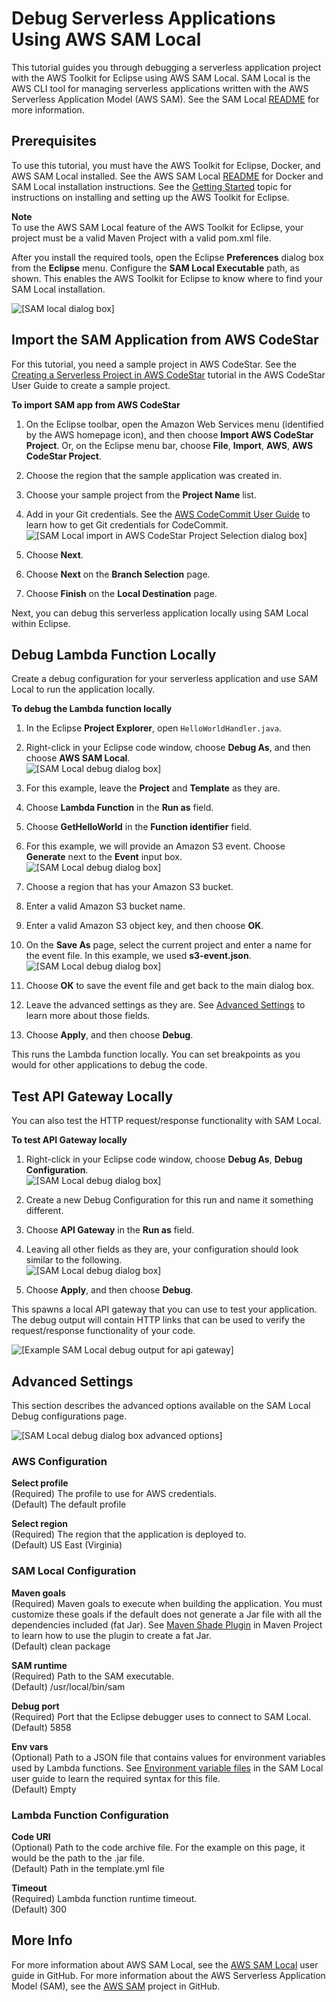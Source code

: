 # Debug Serverless Applications Using AWS SAM Local<a name="tke-sam-local"></a>

This tutorial guides you through debugging a serverless application project with the AWS Toolkit for Eclipse using AWS SAM Local\. SAM Local is the AWS CLI tool for managing serverless applications written with the AWS Serverless Application Model \(AWS SAM\)\. See the SAM Local [README](https://github.com/awslabs/aws-sam-local) for more information\.

## Prerequisites<a name="prerequisites"></a>

To use this tutorial, you must have the AWS Toolkit for Eclipse, Docker, and AWS SAM Local installed\. See the AWS SAM Local [README](https://github.com/awslabs/aws-sam-local#installation) for Docker and SAM Local installation instructions\. See the [Getting Started](getting-started.md) topic for instructions on installing and setting up the AWS Toolkit for Eclipse\.

**Note**  
To use the AWS SAM Local feature of the AWS Toolkit for Eclipse, your project must be a valid Maven Project with a valid pom\.xml file\.

After you install the required tools, open the Eclipse **Preferences** dialog box from the **Eclipse** menu\. Configure the **SAM Local Executable** path, as shown\. This enables the AWS Toolkit for Eclipse to know where to find your SAM Local installation\.

![\[SAM local dialog box\]](http://docs.aws.amazon.com/toolkit-for-eclipse/v1/user-guide/images/sam-local-executable-screenshot.png)

## Import the SAM Application from AWS CodeStar<a name="import-the-sam-application-from-acslong"></a>

For this tutorial, you need a sample project in AWS CodeStar\. See the [Creating a Serverless Project in AWS CodeStar](https://docs.aws.amazon.com/codestar/latest/userguide/sam-tutorial.html#sam-tutorial-create-project) tutorial in the AWS CodeStar User Guide to create a sample project\.

**To import SAM app from AWS CodeStar**

1. On the Eclipse toolbar, open the Amazon Web Services menu \(identified by the AWS homepage icon\), and then choose **Import AWS CodeStar Project**\. Or, on the Eclipse menu bar, choose **File**, **Import**, **AWS**, **AWS CodeStar Project**\.

1. Choose the region that the sample application was created in\.

1. Choose your sample project from the **Project Name** list\.

1. Add in your Git credentials\. See the [AWS CodeCommit User Guide](https://docs.aws.amazon.com/codecommit/latest/userguide/setting-up-gc.html) to learn how to get Git credentials for CodeCommit\.  
![\[SAM Local import in AWS CodeStar Project Selection dialog box\]](http://docs.aws.amazon.com/toolkit-for-eclipse/v1/user-guide/images/sam-local-codestar-import.png)

1. Choose **Next**\.

1. Choose **Next** on the **Branch Selection** page\.

1. Choose **Finish** on the **Local Destination** page\.

Next, you can debug this serverless application locally using SAM Local within Eclipse\.

## Debug Lambda Function Locally<a name="debug-lam-function-locally"></a>

Create a debug configuration for your serverless application and use SAM Local to run the application locally\.

**To debug the Lambda function locally**

1. In the Eclipse **Project Explorer**, open `HelloWorldHandler.java`\.

1. Right\-click in your Eclipse code window, choose **Debug As**, and then choose **AWS SAM Local**\.  
![\[SAM Local debug dialog box\]](http://docs.aws.amazon.com/toolkit-for-eclipse/v1/user-guide/images/sam-local-debug-config.png)

1. For this example, leave the **Project** and **Template** as they are\.

1. Choose **Lambda Function** in the **Run as** field\.

1. Choose **GetHelloWorld** in the **Function identifier** field\.

1. For this example, we will provide an Amazon S3 event\. Choose **Generate** next to the **Event** input box\.  
![\[SAM Local debug dialog box\]](http://docs.aws.amazon.com/toolkit-for-eclipse/v1/user-guide/images/sam-local-debug-config-event.png)

1. Choose a region that has your Amazon S3 bucket\.

1. Enter a valid Amazon S3 bucket name\.

1. Enter a valid Amazon S3 object key, and then choose **OK**\.

1. On the **Save As** page, select the current project and enter a name for the event file\. In this example, we used **s3\-event\.json**\.  
![\[SAM Local debug dialog box\]](http://docs.aws.amazon.com/toolkit-for-eclipse/v1/user-guide/images/sam-local-debug-config-event-file.png)

1. Choose **OK** to save the event file and get back to the main dialog box\.

1. Leave the advanced settings as they are\. See [Advanced Settings](#sam-local-advanced-settings) to learn more about those fields\.

1. Choose **Apply**, and then choose **Debug**\.

This runs the Lambda function locally\. You can set breakpoints as you would for other applications to debug the code\.

## Test API Gateway Locally<a name="test-abp-locally"></a>

You can also test the HTTP request/response functionality with SAM Local\.

**To test API Gateway locally**

1. Right\-click in your Eclipse code window, choose **Debug As**, **Debug Configuration**\.  
![\[SAM Local debug dialog box\]](http://docs.aws.amazon.com/toolkit-for-eclipse/v1/user-guide/images/sam-local-debug-config-api.png)

1. Create a new Debug Configuration for this run and name it something different\.

1. Choose **API Gateway** in the **Run as** field\.

1. Leaving all other fields as they are, your configuration should look similar to the following\.  
![\[SAM Local debug dialog box\]](http://docs.aws.amazon.com/toolkit-for-eclipse/v1/user-guide/images/sam-local-debug-config-api-2.png)

1. Choose **Apply**, and then choose **Debug**\.

This spawns a local API gateway that you can use to test your application\. The debug output will contain HTTP links that can be used to verify the request/response functionality of your code\.

![\[Example SAM Local debug output for api gateway\]](http://docs.aws.amazon.com/toolkit-for-eclipse/v1/user-guide/images/sam-local-api-debug-output.png)

## Advanced Settings<a name="sam-local-advanced-settings"></a>

This section describes the advanced options available on the SAM Local Debug configurations page\.

![\[SAM Local debug dialog box advanced options\]](http://docs.aws.amazon.com/toolkit-for-eclipse/v1/user-guide/images/sam-local-debug-config-advanced.png)

### AWS Configuration<a name="aws-configuration"></a>

**Select profile**  
\(Required\) The profile to use for AWS credentials\.  
\(Default\) The default profile

**Select region**  
\(Required\) The region that the application is deployed to\.  
\(Default\) US East \(Virginia\)

### SAM Local Configuration<a name="sam-local-configuration"></a>

**Maven goals**  
\(Required\) Maven goals to execute when building the application\. You must customize these goals if the default does not generate a Jar file with all the dependencies included \(fat Jar\)\. See [Maven Shade Plugin](https://maven.apache.org/plugins/maven-shade-plugin/) in Maven Project to learn how to use the plugin to create a fat Jar\.  
\(Default\) clean package

**SAM runtime**  
\(Required\) Path to the SAM executable\.  
\(Default\) /usr/local/bin/sam

**Debug port**  
\(Required\) Port that the Eclipse debugger uses to connect to SAM Local\.  
\(Default\) 5858

**Env vars**  
\(Optional\) Path to a JSON file that contains values for environment variables used by Lambda functions\. See [Environment variable files](https://github.com/awslabs/aws-sam-local#environment-variable-file) in the SAM Local user guide to learn the required syntax for this file\.  
\(Default\) Empty

### Lambda Function Configuration<a name="lambda-function-configuration"></a>

**Code URI**  
\(Optional\) Path to the code archive file\. For the example on this page, it would be the path to the \.jar file\.  
\(Default\) Path in the template\.yml file

**Timeout**  
\(Required\) Lambda function runtime timeout\.  
\(Default\) 300

## More Info<a name="more-info"></a>

For more information about AWS SAM Local, see the [AWS SAM Local](https://github.com/awslabs/aws-sam-local) user guide in GitHub\. For more information about the AWS Serverless Application Model \(SAM\), see the [AWS SAM](https://github.com/awslabs/serverless-application-model) project in GitHub\.